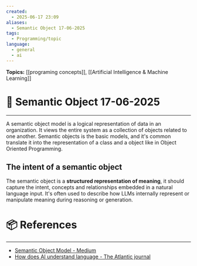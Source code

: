 ```yaml
---
created:
  - 2025-06-17 23:09
aliases:
  - Semantic Object 17-06-2025
tags:
  - Programming/topic
language:
  - general
  - ai
---
```


**Topics:** [[programing concepts]], [[Artificial Intelligence & Machine Learning]]

# 📃 Semantic Object 17-06-2025

---
A semantic object model is a logical representation of data in an organization. It views the entire system as a collection of objects related to one another.
Semantic objects is the basic models, and it's common translate it into the representation of a class and a object like in Object Oriented Programming.

## The intent of a semantic object
The semantic object is a **structured representation of meaning**, it should capture the intent, concepts and relationships embedded in a natural language input.
It's often used to describe how LLMs internally represent or manipulate meaning during reasoning or generation.

# 📦 References

---

- [Semantic Object Model - Medium](https://medium.com/@gurmanimuavia34/semantic-object-model-fd874c5eb0ee)
- [How does AI understand language - The Atlantic journal](https://www.theatlantic.com/technology/archive/2024/09/does-ai-understand-language/680056/)